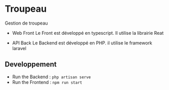 # Troupeau
Gestion de troupeau

 - Web Front
Le Front est développé en typescript. Il utilise la librairie Reat

 - API Back
Le Backend est développé en PHP. il utilise le framework laravel


## Developpement
 - Run the Backend : ```php artisan serve```
 - Run the Frontend : ```npm run start```

